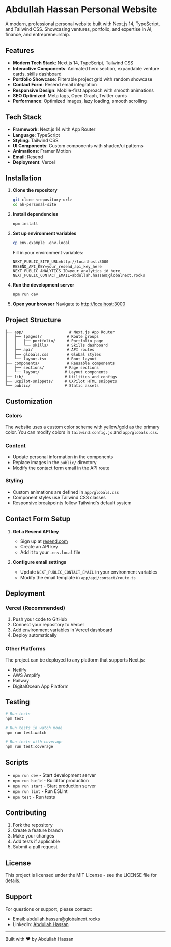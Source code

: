 # Abdullah Hassan Personal Website

A modern, professional personal website built with Next.js 14, TypeScript, and Tailwind CSS. Showcasing ventures, portfolio, and expertise in AI, finance, and entrepreneurship.

## Features

- **Modern Tech Stack**: Next.js 14, TypeScript, Tailwind CSS
- **Interactive Components**: Animated hero section, expandable venture cards, skills dashboard
- **Portfolio Showcase**: Filterable project grid with random showcase
- **Contact Form**: Resend email integration
- **Responsive Design**: Mobile-first approach with smooth animations
- **SEO Optimized**: Meta tags, Open Graph, Twitter cards
- **Performance**: Optimized images, lazy loading, smooth scrolling

## Tech Stack

- **Framework**: Next.js 14 with App Router
- **Language**: TypeScript
- **Styling**: Tailwind CSS
- **UI Components**: Custom components with shadcn/ui patterns
- **Animations**: Framer Motion
- **Email**: Resend
- **Deployment**: Vercel

## Installation

1. **Clone the repository**
   ```bash
   git clone <repository-url>
   cd ah-personal-site
   ```

2. **Install dependencies**
   ```bash
   npm install
   ```

3. **Set up environment variables**
   ```bash
   cp env.example .env.local
   ```
   
   Fill in your environment variables:
   ```env
   NEXT_PUBLIC_SITE_URL=http://localhost:3000
   RESEND_API_KEY=your_resend_api_key_here
   NEXT_PUBLIC_ANALYTICS_ID=your_analytics_id_here
   NEXT_PUBLIC_CONTACT_EMAIL=abdullah.hassan@globalnext.rocks
   ```

4. **Run the development server**
   ```bash
   npm run dev
   ```

5. **Open your browser**
   Navigate to [http://localhost:3000](http://localhost:3000)

## Project Structure

```
├── app/                    # Next.js App Router
│   ├── (pages)/           # Route groups
│   │   ├── portfolio/     # Portfolio page
│   │   └── skills/        # Skills dashboard
│   ├── api/               # API routes
│   ├── globals.css        # Global styles
│   └── layout.tsx         # Root layout
├── components/            # Reusable components
│   ├── sections/         # Page sections
│   └── layout/           # Layout components
├── lib/                  # Utilities and configs
├── uxpilot-snippets/     # UXPilot HTML snippets
└── public/               # Static assets
```

## Customization

### Colors
The website uses a custom color scheme with yellow/gold as the primary color. You can modify colors in `tailwind.config.js` and `app/globals.css`.

### Content
- Update personal information in the components
- Replace images in the `public/` directory
- Modify the contact form email in the API route

### Styling
- Custom animations are defined in `app/globals.css`
- Component styles use Tailwind CSS classes
- Responsive breakpoints follow Tailwind's default system

## Contact Form Setup

1. **Get a Resend API key**
   - Sign up at [resend.com](https://resend.com)
   - Create an API key
   - Add it to your `.env.local` file

2. **Configure email settings**
   - Update `NEXT_PUBLIC_CONTACT_EMAIL` in your environment variables
   - Modify the email template in `app/api/contact/route.ts`

## Deployment

### Vercel (Recommended)
1. Push your code to GitHub
2. Connect your repository to Vercel
3. Add environment variables in Vercel dashboard
4. Deploy automatically

### Other Platforms
The project can be deployed to any platform that supports Next.js:
- Netlify
- AWS Amplify
- Railway
- DigitalOcean App Platform

## Testing

```bash
# Run tests
npm test

# Run tests in watch mode
npm run test:watch

# Run tests with coverage
npm run test:coverage
```

## Scripts

- `npm run dev` - Start development server
- `npm run build` - Build for production
- `npm run start` - Start production server
- `npm run lint` - Run ESLint
- `npm test` - Run tests

## Contributing

1. Fork the repository
2. Create a feature branch
3. Make your changes
4. Add tests if applicable
5. Submit a pull request

## License

This project is licensed under the MIT License - see the LICENSE file for details.

## Support

For questions or support, please contact:
- Email: abdullah.hassan@globalnext.rocks
- LinkedIn: [Abdullah Hassan](https://linkedin.com/in/abdullah-hassan)

---

Built with ❤️ by Abdullah Hassan